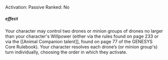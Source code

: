 Activation: Passive
Ranked: No
##### effect
Your character may control two drones or
minion groups of drones no larger than your
character's Willpower (either via the rules
found on page 233 or via the [[Animal
Companion talent]], found on page 77 of the
GENESYS Core Rulebook). Your character
resolves each drone’s (or minion group's)
turn individually, choosing the order in which they activate.